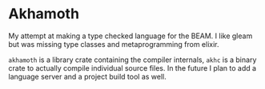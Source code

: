 # Akhamoth

My attempt at making a type checked language for the BEAM. I like gleam but was
missing type classes and metaprogramming from elixir.

`akhamoth` is a library crate containing the compiler internals, `akhc` is
a binary crate to actually compile individual source files. In the future I plan
to add a language server and a project build tool as well.
